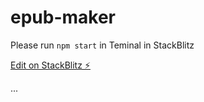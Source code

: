 # epub-maker

Please run `npm start` in Teminal in StackBlitz

[Edit on StackBlitz ⚡️](https://stackblitz.com/edit/epub-maker)


...